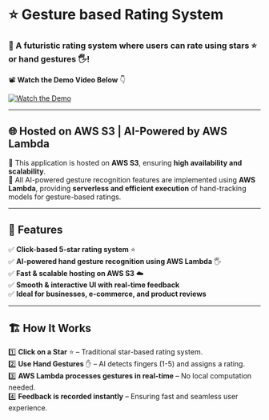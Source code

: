 # ⭐ Gesture based Rating System  

### **🔹 A futuristic rating system where users can rate using stars ⭐ or hand gestures 🖐️!**  

📽️ **Watch the Demo Video Below** 👇  

[![Watch the Demo](https://img.youtube.com/vi/YOUR_VIDEO_ID/maxresdefault.jpg)](https://www.youtube.com/watch?v=YOUR_VIDEO_ID)  

---

## **🌐 Hosted on AWS S3 | AI-Powered by AWS Lambda**  
🚀 This application is hosted on **AWS S3**, ensuring **high availability and scalability**.  
🧠 All AI-powered gesture recognition features are implemented using **AWS Lambda**, providing **serverless and efficient execution** of hand-tracking models for gesture-based ratings.  

---

## **📌 Features**  
✅ **Click-based 5-star rating system** ⭐  
✅ **AI-powered hand gesture recognition using AWS Lambda** 🖐️  
✅ **Fast & scalable hosting on AWS S3** ☁️  
✅ **Smooth & interactive UI with real-time feedback**  
✅ **Ideal for businesses, e-commerce, and product reviews**  

---

## **🏗️ How It Works**  
1️⃣ **Click on a Star** ⭐ – Traditional star-based rating system.  
2️⃣ **Use Hand Gestures** ✋ – AI detects fingers (1-5) and assigns a rating.  
3️⃣ **AWS Lambda processes gestures in real-time** – No local computation needed.  
4️⃣ **Feedback is recorded instantly** – Ensuring fast and seamless user experience.  

